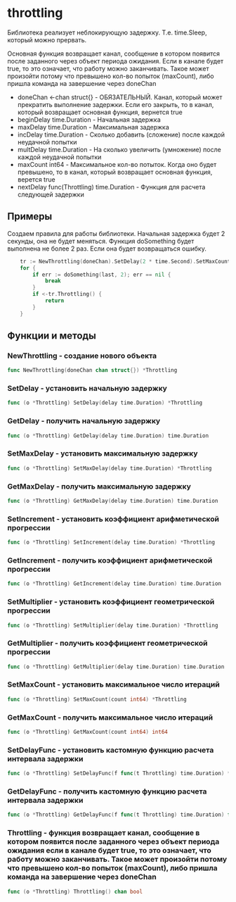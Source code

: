 # throttling

Библиотека реализует неблокирующую задержку. Т.е. time.Sleep, который можно прервать. 

Основная функция возвращает канал, сообщение в котором появится после заданного через объект периода ожидания. Если в канале будет true, то это означает, что работу можно заканчивать. Такое может произойти потому что превышено кол-во попыток (maxCount), либо пришла команда на завершение через doneChan


- doneChan     <-chan struct{} - ОБЯЗАТЕЛЬНЫЙ. Канал, который может прекратить выполнение задержки. Если его закрыть, то в канал, который возвращает основная функция, вернется true 
- beginDelay   time.Duration - Начальная задержка
- maxDelay     time.Duration - Максимальная задержка
- incDelay     time.Duration - Сколько добавить (сложение) после каждой неудачной попытки 
- multDelay    time.Duration - На сколько увеличить (умножение) после каждой неудачной попытки
- maxCount     int64 - Максимальное кол-во потыток. Когда оно будет превышено, то в канал, который возвращает основная функция, верется true
- nextDelay    func(Throttling) time.Duration - Функция для расчета следующей задержки 


## Примеры

Создаем правила для работы библиотеки. Начальная задержка будет 2 секунды, она не будет меняться. Функция doSomething будет выполнена не более 2 раз. Если она будет возвращаться ошибку.

```go
	tr := NewThrottling(doneChan).SetDelay(2 * time.Second).SetMaxCount(2)
	for {
		if err := doSomething(last, 2); err == nil {
			break
		}
		if <-tr.Throttling() {
			return
		}
	}
```
## Функции и методы

### NewThrottling - создание нового объекта
```go
func NewThrottling(doneChan chan struct{}) *Throttling
```

### SetDelay - установить начальную задержку
```go
func (o *Throttling) SetDelay(delay time.Duration) *Throttling
```

### GetDelay - получить начальную задержку
```go
func (o *Throttling) GetDelay(delay time.Duration) time.Duration
```

### SetMaxDelay - установить максимальную задержку
```go
func (o *Throttling) SetMaxDelay(delay time.Duration) *Throttling
```

### GetMaxDelay - получить максимальную задержку
```go
func (o *Throttling) GetMaxDelay(delay time.Duration) time.Duration
```

### SetIncrement - установить коэффициент арифметической прогрессии
```go
func (o *Throttling) SetIncrement(delay time.Duration) *Throttling
```

### GetIncrement - получить коэффициент арифметической прогрессии
```go
func (o *Throttling) GetIncrement(delay time.Duration) time.Duration
```

### SetMultiplier - установить коэффициент геометрической прогрессии
```go
func (o *Throttling) SetMultiplier(delay time.Duration) *Throttling
```

### GetMultiplier - получить коэффициент геометрической прогрессии
```go
func (o *Throttling) GetMultiplier(delay time.Duration) time.Duration
```

### SetMaxCount - установить максимальное число итераций
```go
func (o *Throttling) SetMaxCount(count int64) *Throttling
```

### GetMaxCount - получить максимальное число итераций
```go
func (o *Throttling) GetMaxCount(count int64) int64
```

### SetDelayFunc - установить кастомную функцию расчета интервала задержки
```go
func (o *Throttling) SetDelayFunc(f func(t Throttling) time.Duration) *Throttling
```

### GetDelayFunc - получить кастомную функцию расчета интервала задержки
```go
func (o *Throttling) GetDelayFunc(f func(t Throttling) time.Duration) func(t Throttling) time.Duration
```

### Throttling - функция возвращает канал, сообщение в котором появится после заданного через объект периода ожидания если в канале будет true, то это означает, что работу можно заканчивать. Такое может произойти потому что превышено кол-во попыток (maxCount), либо пришла команда на завершение через doneChan
```go
func (o *Throttling) Throttling() chan bool
```
